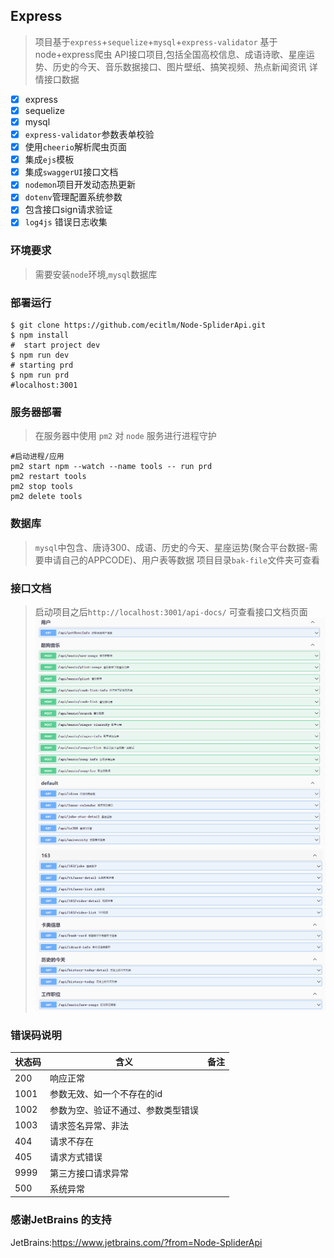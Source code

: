 ## Express
>项目基于`express`+`sequelize`+`mysql`+`express-validator`
> 基于node+express爬虫 API接口项目,包括全国高校信息、成语诗歌、星座运势、历史的今天、音乐数据接口、图片壁纸、搞笑视频、热点新闻资讯 详情接口数据

- [x] express
- [x] sequelize
- [x] mysql
- [x] `express-validator`参数表单校验
- [x] 使用`cheerio`解析爬虫页面
- [x] 集成`ejs`模板
- [x] 集成`swaggerUI`接口文档
- [x] `nodemon`项目开发动态热更新
- [x] `dotenv`管理配置系统参数
- [x] 包含接口sign请求验证
- [x] `log4js` 错误日志收集

### 环境要求
>需要安装`node`环境,`mysql`数据库

### 部署运行
```shell
$ git clone https://github.com/ecitlm/Node-SpliderApi.git
$ npm install
#  start project dev
$ npm run dev
# starting prd
$ npm run prd
#localhost:3001

```
### 服务器部署

> 在服务器中使用 `pm2` 对 `node` 服务进行进程守护

```shell
#启动进程/应用
pm2 start npm --watch --name tools -- run prd
pm2 restart tools
pm2 stop tools
pm2 delete tools
```
### 数据库
>`mysql`中包含、唐诗300、成语、历史的今天、星座运势(聚合平台数据-需要申请自己的APPCODE)、用户表等数据
> 项目目录`bak-file`文件夹可查看

### 接口文档
>启动项目之后`http://localhost:3001/api-docs/` 可查看接口文档页面
![api.png](bak-file/api.png)
![api2.png](bak-file/api2.png)


### 错误码说明

| 状态码  | 含义                               | 备注 |
|------| ---------------------------------- | ---- |
| 200  | 响应正常                           |      |
| 1001 | 参数无效、如一个不存在的id         |      |
| 1002 | 参数为空、验证不通过、参数类型错误 |      |
| 1003 | 请求签名异常、非法 |
| 404  |请求不存在 |
| 405  | 请求方式错误|
| 9999 | 第三方接口请求异常|
| 500  |系统异常|



### 感谢JetBrains 的支持
JetBrains:https://www.jetbrains.com/?from=Node-SpliderApi
